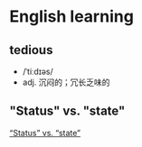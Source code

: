 # English learning

## **tedious**
- /ˈtiːdɪəs/
- adj. 沉闷的；冗长乏味的

## "Status" vs. "state"

[“Status” vs. “state”](https://english.stackexchange.com/questions/12958/status-vs-state)
